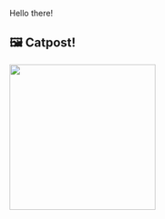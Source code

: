 Hello there!



## 🖼️ Catpost!

<sub>
    <img src="https://cdn2.thecatapi.com/images/br5.jpg" height="256">
</sub>

